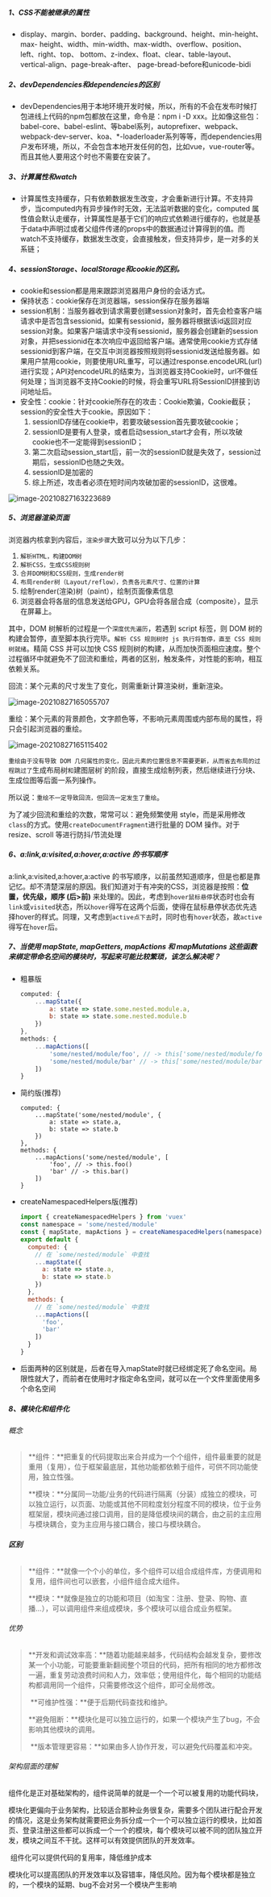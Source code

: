 ##### 1、CSS不能被继承的属性

- display、margin、border、padding、background、height、min-height、max- height、width、min-width、max-width、overflow、position、left、right、top、 bottom、z-index、float、clear、table-layout、vertical-align、page-break-after、 page-bread-before和unicode-bidi

##### 2、devDependencies和dependencies的区别

- devDependencies用于本地环境开发时候，所以，所有的不会在发布时候打包进线上代码的npm包都放在这里，命令是：npm i -D xxx。比如像这些包：babel-core、babel-eslint、等babel系列，autoprefixer、webpack、webpack-dev-server、koa、*-loaderloader系列等等，而dependencies用户发布环境，所以，不会包含本地开发任何的包，比如vue，vue-router等。而且其他人要用这个时也不需要在安装了。

##### 3、计算属性和watch

- 计算属性支持缓存，只有依赖数据发生改变，才会重新进行计算。不支持异步，当computed内有异步操作时无效，无法监听数据的变化，computed 属性值会默认走缓存，计算属性是基于它们的响应式依赖进行缓存的，也就是基于data中声明过或者父组件传递的props中的数据通过计算得到的值。而watch不支持缓存，数据发生改变，会直接触发，但支持异步，是一对多的关系链；

##### 4、sessionStorage、localStorage和cookie的区别。

- cookie和session都是用来跟踪浏览器用户身份的会话方式。
- 保持状态：cookie保存在浏览器端，session保存在服务器端
- session机制：当服务器收到请求需要创建session对象时，首先会检查客户端请求中是否包含sessionid。如果有sessionid，服务器将根据该id返回对应session对象。如果客户端请求中没有sessionid，服务器会创建新的session对象，并把sessionid在本次响应中返回给客户端。通常使用cookie方式存储sessionid到客户端，在交互中浏览器按照规则将sessionid发送给服务器。如果用户禁用cookie，则要使用URL重写，可以通过response.encodeURL(url) 进行实现；API对encodeURL的结束为，当浏览器支持Cookie时，url不做任何处理；当浏览器不支持Cookie的时候，将会重写URL将SessionID拼接到访问地址后。
- 安全性：cookie：针对cookie所存在的攻击：Cookie欺骗，Cookie截获；session的安全性大于cookie。原因如下：
  1. sessionID存储在cookie中，若要攻破session首先要攻破cookie；
  2. sessionID是要有人登录，或者启动session_start才会有，所以攻破cookie也不一定能得到sessionID；
  3. 第二次启动session_start后，前一次的sessionID就是失效了，session过期后，sessionID也随之失效。
  4. sessionID是加密的
  5. 综上所述，攻击者必须在短时间内攻破加密的sessionID，这很难。

![image-20210827163223689](https://gitee.com/p_pj/pig/raw/master/img/image-20210827163223689.png)



##### 5、浏览器渲染页面

浏览器内核拿到内容后，`渲染步骤`大致可以分为以下几步：

1. `解析HTML，构建DOM树`
2. `解析CSS，生成CSS规则树`
3. `合并DOM树和CSS规则，生成render树`
4. `布局render树（Layout/reflow），负责各元素尺寸、位置的计算`
5. 绘制render(渲染)树（paint），绘制页面像素信息
6. 浏览器会将各层的信息发送给GPU，GPU会将各层合成（composite），显示在屏幕上。

其中，DOM 树解析的过程是一个`深度优先遍历`，若遇到 script 标签，则 DOM 树的构建会暂停，直至脚本执行完毕。`解析 CSS 规则树时 js 执行将暂停，直至 CSS 规则树就绪`。精简 CSS 并可以加快 CSS 规则树的构建，从而加快页面相应速度。整个过程循环中就避免不了回流和重绘，两者的区别，触发条件，对性能的影响，相互依赖关系。

回流：某个元素的尺寸发生了变化，则需重新计算渲染树，重新渲染。

![image-20210827165055707](https://gitee.com/p_pj/pig/raw/master/img/image-20210827165055707.png)

重绘：某个元素的背景颜色，文字颜色等，不影响元素周围或内部布局的属性，将只会引起浏览器的重绘。

![image-20210827165115402](https://gitee.com/p_pj/pig/raw/master/img/image-20210827165115402.png)

`重绘由于没有导致 DOM 几何属性的变化，因此元素的位置信息不需要更新，从而省去布局的过程跳过了`生成布局树`和`建图层树`的阶段，直接生成绘制列表，然后继续进行分块、生成位图等后面一系列操作。

所以说：`重绘不一定导致回流，但回流一定发生了重绘`。

为了减少回流和重绘的次数，常常可以：避免频繁使用 style，而是采用修改`class`的方式。使用`createDocumentFragment`进行批量的 DOM 操作。对于 resize、scroll 等进行防抖/节流处理

##### 6、a:link,a:visited,a:hover,a:active 的书写顺序

a:link,a:visited,a:hover,a:active 的书写顺序，以前虽然知道顺序，但是也都是靠记忆。却不清楚深层的原因。我们知道对于有冲突的CSS，浏览器是按照：**位置，优先级，顺序 (后>前)** 来处理的。因此，考虑到`hover鼠标悬停`状态时也会有`link`或`visited`状态，所以`hover`得写在这两个后面，使得在鼠标悬停状态优先选择hover的样式。同理，又考虑到`active点下去`时，同时也有`hover`状态，故`active`得写在`hover`后。



##### 7、当使用 mapState, mapGetters, mapActions 和 mapMutations 这些函数来绑定带命名空间的模块时，写起来可能比较繁琐，该怎么解决呢？

- 粗暴版

  ```js
  computed: {
      ...mapState({
          a: state => state.some.nested.module.a,
          b: state => state.some.nested.module.b
      })
  },
  methods: {
      ...mapActions([
          'some/nested/module/foo', // -> this['some/nested/module/foo']()
          'some/nested/module/bar' // -> this['some/nested/module/bar']()
      ])
  }
  ```

- 简约版(推荐)

  ```JS
  computed: {
      ...mapState('some/nested/module', {
          a: state => state.a,
          b: state => state.b
      })
  },
  methods: {
      ...mapActions('some/nested/module', [
          'foo', // -> this.foo()
          'bar' // -> this.bar()
      ])
  }
  ```

- createNamespacedHelpers版(推荐)

  ```js
  import { createNamespacedHelpers } from 'vuex'
  const namespace = 'some/nested/module'
  const { mapState, mapActions } = createNamespacedHelpers(namespace)
  export default {
    computed: {
      // 在 `some/nested/module` 中查找
      ...mapState({
        a: state => state.a,
        b: state => state.b
      })
    },
    methods: {
      // 在 `some/nested/module` 中查找
      ...mapActions([
        'foo',
        'bar'
      ])
    }
  }
  ```

- 后面两种的区别就是，后者在导入mapState时就已经绑定死了命名空间。局限性就大了，而前者在使用时才指定命名空间，就可以在一个文件里面使用多个命名空间



##### 8、模块化和组件化

###### 概念

> ​	**组件：**把重复的代码提取出来合并成为一个个组件，组件最重要的就是重用（复用），位于框架最底层，其他功能都依赖于组件，可供不同功能使用，独立性强。
>
> ​	**模块：**分属同一功能/业务的代码进行隔离（分装）成独立的模块，可以独立运行，以页面、功能或其他不同粒度划分程度不同的模块，位于业务框架层，模块间通过接口调用，目的是降低模块间的耦合，由之前的主应用与模块耦合，变为主应用与接口耦合，接口与模块耦合。

###### **区别**

> ​	**组件：**就像一个个小的单位，多个组件可以组合成组件库，方便调用和复用，组件间也可以嵌套，小组件组合成大组件。
>
> ​	**模块：**就像是独立的功能和项目（如淘宝：注册、登录、购物、直播...），可以调用组件来组成模块，多个模块可以组合成业务框架。

###### 优势

> ​	**开发和调试效率高：**随着功能越来越多，代码结构会越发复杂，要修改某一个小功能，可能要重新翻阅整个项目的代码，把所有相同的地方都修改一遍，重复劳动浪费时间和人力，效率低；使用组件化，每个相同的功能结构都调用同一个组件，只需要修改这个组件，即可全局修改。
>
> ​	**可维护性强：**便于后期代码查找和维护。
>
> ​	**避免阻断：**模块化是可以独立运行的，如果一个模块产生了bug，不会影响其他模块的调用。
>
> ​	**版本管理更容易：**如果由多人协作开发，可以避免代码覆盖和冲突。

###### 架构层面的理解

​	组件化是正对基础架构的，组件说简单的就是一个一个可以被复用的功能代码块，

​	模块化更偏向于业务架构，比较适合那种业务很复杂，需要多个团队进行配合开发的情况，这是业务架构就需要把业务拆分成一个一个可以独立运行的模块，比如首页、登录注册这些都可以拆成一个一个的模块，每个模块可以被不同的团队独立开发，模块之间互不干扰。这样可以有效提供团队的开发效率。

​	组件化可以提供代码的复用率，降低维护成本

​	模块化可以提高团队的开发效率以及容错率，降低风险。因为每个模块都是独立的，一个模块的延期、bug不会对另一个模块产生影响